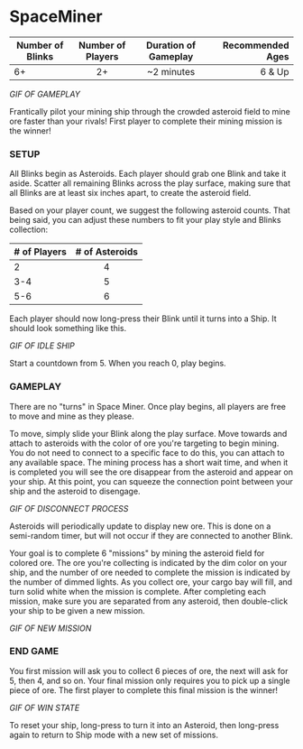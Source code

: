 # SpaceMiner

| Number of Blinks | Number of Players | Duration of Gameplay | Recommended Ages |
|------------------|:-----------------:|:--------------------:|-----------------:|
| 6+               | 2+                |  ~2 minutes          | 6 & Up           |

_GIF OF GAMEPLAY_

Frantically pilot your mining ship through the crowded asteroid field to mine ore faster than your rivals! First player to complete their mining mission is the winner!

### SETUP

All Blinks begin as Asteroids. Each player should grab one Blink and take it aside. Scatter all remaining Blinks across the play surface, making sure that all Blinks are at least six inches apart, to create the asteroid field.

Based on your player count, we suggest the following asteroid counts. That being said, you can adjust these numbers to fit your play style and Blinks collection:

| # of Players | # of Asteroids |
|--------------|:--------------:|
| 2   | 4 |
| 3-4 | 5 |
| 5-6 | 6 |

Each player should now long-press their Blink until it turns into a Ship. It should look something like this.

_GIF OF IDLE SHIP_

Start a countdown from 5. When you reach 0, play begins.

### GAMEPLAY

There are no "turns" in Space Miner. Once play begins, all players are free to move and mine as they please.

To move, simply slide your Blink along the play surface. Move towards and attach to asteroids with the color of ore you're targeting to begin mining. You do not need to connect to a specific face to do this, you can attach to any available space. The mining process has a short wait time, and when it is completed you will see the ore disappear from the asteroid and appear on your ship. At this point, you can squeeze the connection point between your ship and the asteroid to disengage.

_GIF OF DISCONNECT PROCESS_

Asteroids will periodically update to display new ore. This is done on a semi-random timer, but will not occur if they are connected to another Blink. 

Your goal is to complete 6 "missions" by mining the asteroid field for colored ore. The ore you're collecting is indicated by the dim color on your ship, and the number of ore needed to complete the mission is indicated by the number of dimmed lights. As you collect ore, your cargo bay will fill, and turn solid white when the mission is complete. After completing each mission, make sure you are separated from any asteroid, then double-click your ship to be given a new mission.

_GIF OF NEW MISSION_

### END GAME

You first mission will ask you to collect 6 pieces of ore, the next will ask for 5, then 4, and so on. Your final mission only requires you to pick up a single piece of ore. The first player to complete this final mission is the winner!

_GIF OF WIN STATE_

To reset your ship, long-press to turn it into an Asteroid, then long-press again to return to Ship mode with a new set of missions.


